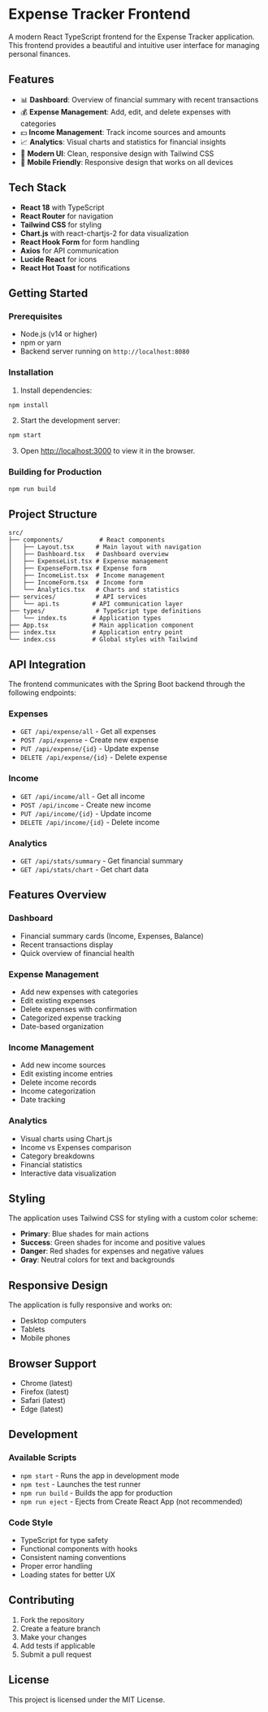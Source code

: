 # Expense Tracker Frontend

A modern React TypeScript frontend for the Expense Tracker application. This frontend provides a beautiful and intuitive user interface for managing personal finances.

## Features

- 📊 **Dashboard**: Overview of financial summary with recent transactions
- 💰 **Expense Management**: Add, edit, and delete expenses with categories
- 💵 **Income Management**: Track income sources and amounts
- 📈 **Analytics**: Visual charts and statistics for financial insights
- 🎨 **Modern UI**: Clean, responsive design with Tailwind CSS
- 📱 **Mobile Friendly**: Responsive design that works on all devices

## Tech Stack

- **React 18** with TypeScript
- **React Router** for navigation
- **Tailwind CSS** for styling
- **Chart.js** with react-chartjs-2 for data visualization
- **React Hook Form** for form handling
- **Axios** for API communication
- **Lucide React** for icons
- **React Hot Toast** for notifications

## Getting Started

### Prerequisites

- Node.js (v14 or higher)
- npm or yarn
- Backend server running on `http://localhost:8080`

### Installation

1. Install dependencies:
```bash
npm install
```

2. Start the development server:
```bash
npm start
```

3. Open [http://localhost:3000](http://localhost:3000) to view it in the browser.

### Building for Production

```bash
npm run build
```

## Project Structure

```
src/
├── components/          # React components
│   ├── Layout.tsx      # Main layout with navigation
│   ├── Dashboard.tsx   # Dashboard overview
│   ├── ExpenseList.tsx # Expense management
│   ├── ExpenseForm.tsx # Expense form
│   ├── IncomeList.tsx  # Income management
│   ├── IncomeForm.tsx  # Income form
│   └── Analytics.tsx   # Charts and statistics
├── services/           # API services
│   └── api.ts         # API communication layer
├── types/              # TypeScript type definitions
│   └── index.ts       # Application types
├── App.tsx            # Main application component
├── index.tsx          # Application entry point
└── index.css          # Global styles with Tailwind
```

## API Integration

The frontend communicates with the Spring Boot backend through the following endpoints:

### Expenses
- `GET /api/expense/all` - Get all expenses
- `POST /api/expense` - Create new expense
- `PUT /api/expense/{id}` - Update expense
- `DELETE /api/expense/{id}` - Delete expense

### Income
- `GET /api/income/all` - Get all income
- `POST /api/income` - Create new income
- `PUT /api/income/{id}` - Update income
- `DELETE /api/income/{id}` - Delete income

### Analytics
- `GET /api/stats/summary` - Get financial summary
- `GET /api/stats/chart` - Get chart data

## Features Overview

### Dashboard
- Financial summary cards (Income, Expenses, Balance)
- Recent transactions display
- Quick overview of financial health

### Expense Management
- Add new expenses with categories
- Edit existing expenses
- Delete expenses with confirmation
- Categorized expense tracking
- Date-based organization

### Income Management
- Add new income sources
- Edit existing income entries
- Delete income records
- Income categorization
- Date tracking

### Analytics
- Visual charts using Chart.js
- Income vs Expenses comparison
- Category breakdowns
- Financial statistics
- Interactive data visualization

## Styling

The application uses Tailwind CSS for styling with a custom color scheme:

- **Primary**: Blue shades for main actions
- **Success**: Green shades for income and positive values
- **Danger**: Red shades for expenses and negative values
- **Gray**: Neutral colors for text and backgrounds

## Responsive Design

The application is fully responsive and works on:
- Desktop computers
- Tablets
- Mobile phones

## Browser Support

- Chrome (latest)
- Firefox (latest)
- Safari (latest)
- Edge (latest)

## Development

### Available Scripts

- `npm start` - Runs the app in development mode
- `npm test` - Launches the test runner
- `npm run build` - Builds the app for production
- `npm run eject` - Ejects from Create React App (not recommended)

### Code Style

- TypeScript for type safety
- Functional components with hooks
- Consistent naming conventions
- Proper error handling
- Loading states for better UX

## Contributing

1. Fork the repository
2. Create a feature branch
3. Make your changes
4. Add tests if applicable
5. Submit a pull request

## License

This project is licensed under the MIT License. 